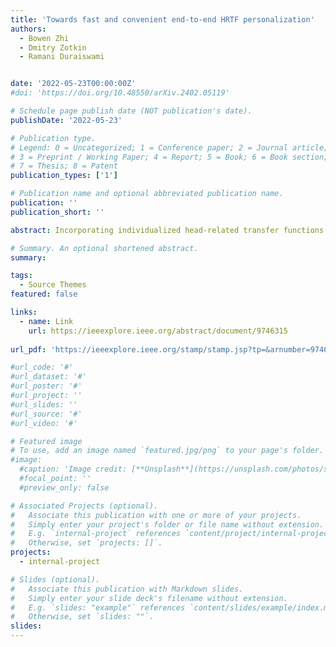```yaml
---
title: 'Towards fast and convenient end-to-end HRTF personalization'
authors:
  - Bowen Zhi
  - Dmitry Zotkin
  - Ramani Duraiswami


date: '2022-05-23T00:00:00Z'
#doi: 'https://doi.org/10.48550/arXiv.2402.05119'

# Schedule page publish date (NOT publication's date).
publishDate: '2022-05-23'

# Publication type.
# Legend: 0 = Uncategorized; 1 = Conference paper; 2 = Journal article;
# 3 = Preprint / Working Paper; 4 = Report; 5 = Book; 6 = Book section;
# 7 = Thesis; 8 = Patent
publication_types: ['1']

# Publication name and optional abbreviated publication name.
publication: ''
publication_short: ''

abstract: Incorporating individualized head-related transfer functions (HRTFs) into a high fidelity sound engine can further improve the perceived quality and realism of binaurally-rendered spatial audio. Traditional methods to measure individual HRTFs tend to be cumbersome, expensive and require physical access to the subject. To address these issues, we develop a convolutional neural network model that, given a single photo of an ear, predicts pinna landmarks that can be used to extract anthropometric features commonly used for HRTF personalization, and match to a database of subjects whose HRTFs and pictures are available. We propose and evaluate a system utilizing this model to generate an individualized HRTF using a minimal set of easily obtainable measurements; single photographs of both ears, as well as head and ear scale for matching interaural time difference (ITD). To extend the reach of our database we employ ideas from Kendall shape theory to match ears non-dimensionally, match all ears to right ears, and make corresponding changes to the database HRIRs. We also apply HAT models to the HRIRs to provide better matching.

# Summary. An optional shortened abstract.
summary:

tags:
  - Source Themes
featured: false

links:
  - name: Link
    url: https://ieeexplore.ieee.org/abstract/document/9746315
    
url_pdf: 'https://ieeexplore.ieee.org/stamp/stamp.jsp?tp=&arnumber=9746315'

#url_code: '#'
#url_dataset: '#'
#url_poster: '#'
#url_project: ''
#url_slides: ''
#url_source: '#'
#url_video: '#'

# Featured image
# To use, add an image named `featured.jpg/png` to your page's folder.
#image:
  #caption: 'Image credit: [**Unsplash**](https://unsplash.com/photos/s9CC2SKySJM)'
  #focal_point: ''
  #preview_only: false 

# Associated Projects (optional).
#   Associate this publication with one or more of your projects.
#   Simply enter your project's folder or file name without extension.
#   E.g. `internal-project` references `content/project/internal-project/index.md`.
#   Otherwise, set `projects: []`.
projects:
  - internal-project

# Slides (optional).
#   Associate this publication with Markdown slides.
#   Simply enter your slide deck's filename without extension.
#   E.g. `slides: "example"` references `content/slides/example/index.md`.
#   Otherwise, set `slides: ""`.
slides:
---
```


